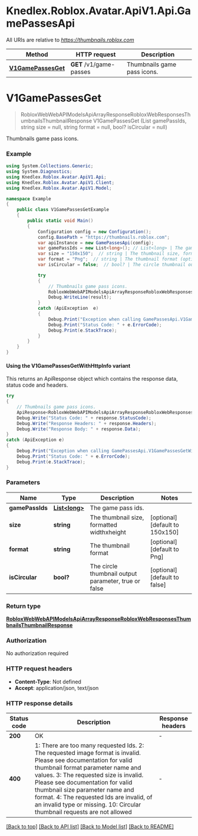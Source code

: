 # Knedlex.Roblox.Avatar.ApiV1.Api.GamePassesApi

All URIs are relative to *https://thumbnails.roblox.com*

| Method | HTTP request | Description |
|--------|--------------|-------------|
| [**V1GamePassesGet**](GamePassesApi.md#v1gamepassesget) | **GET** /v1/game-passes | Thumbnails game pass icons. |

<a id="v1gamepassesget"></a>
# **V1GamePassesGet**
> RobloxWebWebAPIModelsApiArrayResponseRobloxWebResponsesThumbnailsThumbnailResponse V1GamePassesGet (List<long> gamePassIds, string size = null, string format = null, bool? isCircular = null)

Thumbnails game pass icons.

### Example
```csharp
using System.Collections.Generic;
using System.Diagnostics;
using Knedlex.Roblox.Avatar.ApiV1.Api;
using Knedlex.Roblox.Avatar.ApiV1.Client;
using Knedlex.Roblox.Avatar.ApiV1.Model;

namespace Example
{
    public class V1GamePassesGetExample
    {
        public static void Main()
        {
            Configuration config = new Configuration();
            config.BasePath = "https://thumbnails.roblox.com";
            var apiInstance = new GamePassesApi(config);
            var gamePassIds = new List<long>(); // List<long> | The game pass ids.
            var size = "150x150";  // string | The thumbnail size, formatted widthxheight (optional)  (default to 150x150)
            var format = "Png";  // string | The thumbnail format (optional)  (default to Png)
            var isCircular = false;  // bool? | The circle thumbnail output parameter, true or false (optional)  (default to false)

            try
            {
                // Thumbnails game pass icons.
                RobloxWebWebAPIModelsApiArrayResponseRobloxWebResponsesThumbnailsThumbnailResponse result = apiInstance.V1GamePassesGet(gamePassIds, size, format, isCircular);
                Debug.WriteLine(result);
            }
            catch (ApiException  e)
            {
                Debug.Print("Exception when calling GamePassesApi.V1GamePassesGet: " + e.Message);
                Debug.Print("Status Code: " + e.ErrorCode);
                Debug.Print(e.StackTrace);
            }
        }
    }
}
```

#### Using the V1GamePassesGetWithHttpInfo variant
This returns an ApiResponse object which contains the response data, status code and headers.

```csharp
try
{
    // Thumbnails game pass icons.
    ApiResponse<RobloxWebWebAPIModelsApiArrayResponseRobloxWebResponsesThumbnailsThumbnailResponse> response = apiInstance.V1GamePassesGetWithHttpInfo(gamePassIds, size, format, isCircular);
    Debug.Write("Status Code: " + response.StatusCode);
    Debug.Write("Response Headers: " + response.Headers);
    Debug.Write("Response Body: " + response.Data);
}
catch (ApiException e)
{
    Debug.Print("Exception when calling GamePassesApi.V1GamePassesGetWithHttpInfo: " + e.Message);
    Debug.Print("Status Code: " + e.ErrorCode);
    Debug.Print(e.StackTrace);
}
```

### Parameters

| Name | Type | Description | Notes |
|------|------|-------------|-------|
| **gamePassIds** | [**List&lt;long&gt;**](long.md) | The game pass ids. |  |
| **size** | **string** | The thumbnail size, formatted widthxheight | [optional] [default to 150x150] |
| **format** | **string** | The thumbnail format | [optional] [default to Png] |
| **isCircular** | **bool?** | The circle thumbnail output parameter, true or false | [optional] [default to false] |

### Return type

[**RobloxWebWebAPIModelsApiArrayResponseRobloxWebResponsesThumbnailsThumbnailResponse**](RobloxWebWebAPIModelsApiArrayResponseRobloxWebResponsesThumbnailsThumbnailResponse.md)

### Authorization

No authorization required

### HTTP request headers

 - **Content-Type**: Not defined
 - **Accept**: application/json, text/json


### HTTP response details
| Status code | Description | Response headers |
|-------------|-------------|------------------|
| **200** | OK |  -  |
| **400** | 1: There are too many requested Ids.  2: The requested image format is invalid. Please see documentation for valid thumbnail format parameter name and values.  3: The requested size is invalid. Please see documentation for valid thumbnail size parameter name and format.  4: The requested Ids are invalid, of an invalid type or missing.  10: Circular thumbnail requests are not allowed |  -  |

[[Back to top]](#) [[Back to API list]](../README.md#documentation-for-api-endpoints) [[Back to Model list]](../README.md#documentation-for-models) [[Back to README]](../README.md)

